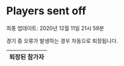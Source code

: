 # Players sent off
최종 업데이트: 2020년 12월 11일 21시 59분


경기 중 오류가 발생하는 경우 자동으로 퇴장됩니다.


| 퇴장된 참가자 |
|:---:|